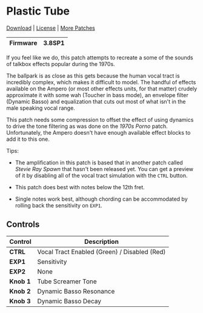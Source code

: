 # Plastic Tube

[Download](https://github.com/markfeit/ampero/raw/master/patches/Plastic-Tube.prst) | [License](README.md#License) | [More Patches](https://github.com/markfeit/ampero/tree/master/patches)

| Firmware | 3.8SP1 |
|----------|--------|

If you feel like we do, this patch attempts to recreate a some of the
sounds of talkbox effects popular during the 1970s.

The ballpark is as close as this gets because the human vocal tract is
incredibly complex, which makes it difficult to model.  The handful of
effects available on the Ampero (or most other effects units, for that
matter) crudely approximate it with some wah (Toucher in bass mode), an envelope
filter (Dynamic Basso) and equalization that cuts out most of what
isn't in the male speaking vocal range.

This patch needs some compression to offset the effect of using
dynamics to drive the tone filtering as was done on the _1970s Porno_
patch.  Unfortunately, the Ampero doesn't have enough available effect
blocks to add it to this one.

Tips:

 * The amplification in this patch is based that in another patch
   called _Stevie Ray Spawn_ that hasn't been released yet.  You can
   get a preview of it by disabling all of the vocal tract simulation
   with the `CTRL` button.

 * This patch does best with notes below the 12th fret.

 * Single notes work best, although chording can be accommodated by
   rolling back the sensitivity on `EXP1`.


## Controls

| Control | Description |
| ------- | ----------- |
| **CTRL** | Vocal Tract Enabled (Green) / Disabled (Red) |
| **EXP1** | Sensitivity |
| **EXP2** | None |
| **Knob 1** | Tube Screamer Tone |
| **Knob 2** | Dynamic Basso Resonance |
| **Knob 3** | Dynamic Basso Decay |
